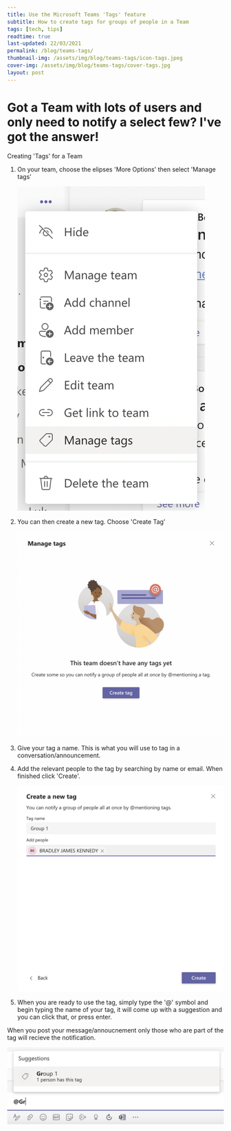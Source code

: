 ```yaml
---
title: Use the Microsoft Teams 'Tags' feature
subtitle: How to create tags for groups of people in a Team
tags: [tech, tips]
readtime: true
last-updated: 22/03/2021
permalink: /blog/teams-tags/
thumbnail-img: /assets/img/blog/teams-tags/icon-tags.jpeg
cover-img: /assets/img/blog/teams-tags/cover-tags.jpg
layout: post
---
```

# Got a Team with lots of users and only need to notify a select few? I've got the answer!

Creating 'Tags' for a Team

1. On your team, choose the elipses 'More Options' then select 'Manage tags'

    <img src="/assets/img/blog/teams-tags/menudropdown.png" />

2. You can then create a new tag. Choose 'Create Tag'

    <img src="/assets/img/blog/teams-tags/newtag.png" />

3. Give your tag a name. This is what you will use to tag in a conversation/announcement. 

4. Add the relevant people to the tag by searching by name or email. When finished click 'Create'.

    <img src="/assets/img/blog/teams-tags/nametag.png" />

5. When you are ready to use the tag, simply type the '@' symbol and begin typing the name of your tag, it will come up with a suggestion and you can click that, or press enter. 

When you post your message/annoucnement only those who are part of the tag will recieve the notification. 

<img src="/assets/img/blog/teams-tags/usetag.png" />
